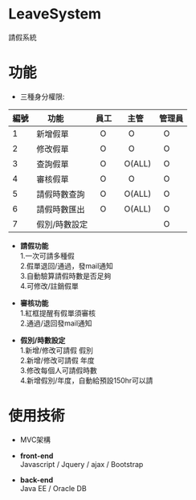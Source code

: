 # LeaveSystem
請假系統

# 功能
- 三種身分權限:

|編號  |功能        |員工   |主管   |管理員  |
|-----|------------|-------|------|---------|
|1    |新增假單      |   O   |   O  |   O   |
|2    |修改假單      |   O   |   O  |   O   |
|3    |查詢假單      |   O   |O(ALL)|   O   |
|4    |審核假單      |   O   |   O  |   O   |
|5    |請假時數查詢  |   O   |O(ALL)|   O   |
|6    |請假時數匯出  |   O   |O(ALL)|   O   |
|7    |假別/時數設定 |       |      |   O   |

- **請假功能**<br />
1.一次可請多種假<br />
2.假單退回/通過，發mail通知<br />
3.自動驗算請假時數是否足夠<br />
4.可修改/註銷假單<br />

- **審核功能**<br />
1.紅框提醒有假單須審核<br />
2.通過/退回發mail通知<br />


- **假別/時數設定**<br />
1.新增/修改可請假 假別<br />
2.新增/修改可請假 年度<br />
3.修改每個人可請假時數<br />
4.新增假別/年度，自動給預設150hr可以請<br />

# 使用技術

- MVC架構  <br />

- **front-end**<br />
Javascript / Jquery / ajax / Bootstrap

- **back-end**  <br />
Java EE / Oracle DB
